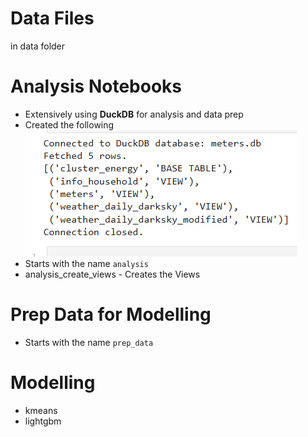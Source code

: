 # Data Files     
in data folder            

# Analysis Notebooks           

* Extensively using **DuckDB** for analysis and data prep   
* Created the following 
  ![alt text](image.png)     
* Starts with the name `analysis`             
* analysis_create_views - Creates the Views           
  
# Prep Data for Modelling         
         
* Starts with the name `prep_data`  

# Modelling       

* kmeans         
* lightgbm          